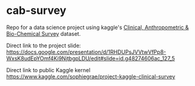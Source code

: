 # cab-survey
Repo for a data science project using kaggle's [Clinical, Anthropometric &amp; Bio-Chemical Survey](https://www.kaggle.com/rajanand/cab-survey) dataset.

Direct link to the project slide:  
https://docs.google.com/presentation/d/1RHDUPsJVVtwVfPp8-WxsK8udEpYOmf4Ki9NjtbgpLDU/edit#slide=id.g48274606ac_127_5

Direct link to public Kaggle kernel
https://www.kaggle.com/sophiegrae/project-kaggle-clinical-survey
